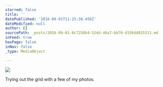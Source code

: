 ```yaml
---
starred: false
title: ''
datePublished: '2016-09-01T11:25:38.456Z'
dateModified: null
author: []
sourcePath: _posts/2016-09-01-8c7258b4-524d-46a7-bb70-d156dd815311.md
inFeed: true
hasPage: false
inNav: false
_type: MediaObject

---
```

![](https://the-grid-user-content.s3-us-west-2.amazonaws.com/2a7864b0-9ada-47f3-898a-7ba724b6cd58.jpg)

Trying out the grid with a few of my photos.